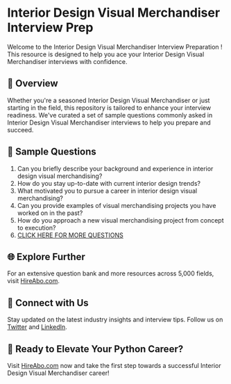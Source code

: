 # Interior Design Visual Merchandiser Interview Prep

Welcome to the Interior Design Visual Merchandiser Interview Preparation ! This resource is designed to help you ace your Interior Design Visual Merchandiser interviews with confidence.

## 🚀 Overview

Whether you're a seasoned Interior Design Visual Merchandiser or just starting in the field, this repository is tailored to enhance your interview readiness. We've curated a set of sample questions commonly asked in Interior Design Visual Merchandiser interviews to help you prepare and succeed.

## 📝 Sample Questions

1. Can you briefly describe your background and experience in interior design visual merchandising?
2. How do you stay up-to-date with current interior design trends?
3. What motivated you to pursue a career in interior design visual merchandising?
4. Can you provide examples of visual merchandising projects you have worked on in the past?
5. How do you approach a new visual merchandising project from concept to execution?
6. [CLICK HERE FOR MORE QUESTIONS](https://hireabo.com/job/6_2_15/Interior%20Design%20Visual%20Merchandiser)

## 🌐 Explore Further

For an extensive question bank and more resources across 5,000 fields, visit [HireAbo.com](https://www.hireabo.com).

## 📱 Connect with Us

Stay updated on the latest industry insights and interview tips. Follow us on [Twitter](https://twitter.com/hireabo) and [LinkedIn](https://www.linkedin.com/in/hire-abo-3609972a8/).

## 🚀 Ready to Elevate Your Python Career?

Visit [HireAbo.com](https://www.hireabo.com) now and take the first step towards a successful Interior Design Visual Merchandiser career!